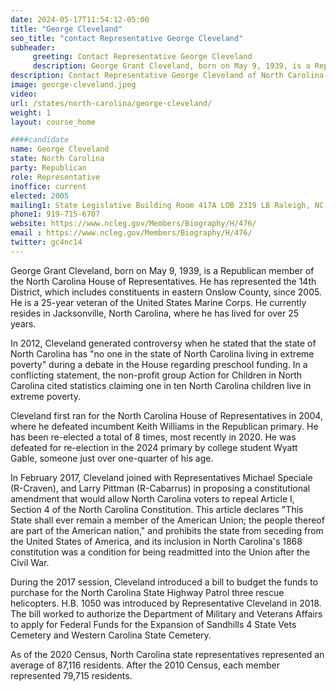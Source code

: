 ```yaml
---
date: 2024-05-17T11:54:12-05:00
title: "George Cleveland"
seo_title: "contact Representative George Cleveland"
subheader:
     greeting: Contact Representative George Cleveland
     description: George Grant Cleveland, born on May 9, 1939, is a Republican member of the North Carolina House of Representatives. He has represented the 14th District, which includes constituents in eastern Onslow County, since 2005.
description: Contact Representative George Cleveland of North Carolina. Contact information for George Cleveland includes email address, phone number, and mailing address.
image: george-cleveland.jpeg
video:
url: /states/north-carolina/george-cleveland/
weight: 1
layout: course_home

####candidate
name: George Cleveland
state: North Carolina
party: Republican
role: Representative
inoffice: current
elected: 2005
mailing1: State Legislative Building Room 417A LOB 2319 LB Raleigh, NC 27601-1096
phone1: 919-715-6707
website: https://www.ncleg.gov/Members/Biography/H/476/
email : https://www.ncleg.gov/Members/Biography/H/476/
twitter: gc4nc14
---
```

George Grant Cleveland, born on May 9, 1939, is a Republican member of the North Carolina House of Representatives. He has represented the 14th District, which includes constituents in eastern Onslow County, since 2005. He is a 25-year veteran of the United States Marine Corps. He currently resides in Jacksonville, North Carolina, where he has lived for over 25 years.

In 2012, Cleveland generated controversy when he stated that the state of North Carolina has "no one in the state of North Carolina living in extreme poverty" during a debate in the House regarding preschool funding. In a conflicting statement, the non-profit group Action for Children in North Carolina cited statistics claiming one in ten North Carolina children live in extreme poverty.

Cleveland first ran for the North Carolina House of Representatives in 2004, where he defeated incumbent Keith Williams in the Republican primary. He has been re-elected a total of 8 times, most recently in 2020. He was defeated for re-election in the 2024 primary by college student Wyatt Gable, someone just over one-quarter of his age.

In February 2017, Cleveland joined with Representatives Michael Speciale (R-Craven), and Larry Pittman (R-Cabarrus) in proposing a constitutional amendment that would allow North Carolina voters to repeal Article I, Section 4 of the North Carolina Constitution. This article declares "This State shall ever remain a member of the American Union; the people thereof are part of the American nation," and prohibits the state from seceding from the United States of America, and its inclusion in North Carolina's 1868 constitution was a condition for being readmitted into the Union after the Civil War.

During the 2017 session, Cleveland introduced a bill to budget the funds to purchase for the North Carolina State Highway Patrol three rescue helicopters. H.B. 1050 was introduced by Representative Cleveland in 2018. The bill worked to authorize the Department of Military and Veterans Affairs to apply for Federal Funds for the Expansion of Sandhills 4 State Vets Cemetery and Western Carolina State Cemetery.

As of the 2020 Census, North Carolina state representatives represented an average of 87,116 residents. After the 2010 Census, each member represented 79,715 residents.

